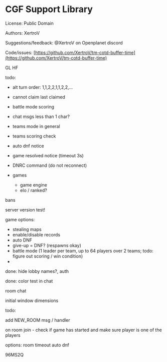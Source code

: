 # CGF Support Library

License: Public Domain

Authors: XertroV

Suggestions/feedback: @XertroV on Openplanet discord

Code/issues: [https://github.com/XertroV/tm-cotd-buffer-time](https://github.com/XertroV/tm-cotd-buffer-time)

GL HF


todo:

- alt turn order: 1,1,2,2,1,1,2,2,...
- cannot claim last claimed


- battle mode scoring
- chat msgs less than 1 char?
- teams mode in general
- teams scoring check
- auto dnf notice
- game resolved notice (timeout 3s)



- DNRC command (do not reconnect)
- games
  - game engine
  - elo / ranked?


bans

server version test!

game options:

- stealing maps
- enable/disable records
- auto DNF
- give-up = DNF? (respawns okay)
- battle mode (1 leader per team, up to 64 players over 2 teams; todo: figure out scoring / win condition)
-




done: hide lobby names?, auth



done: color test in chat

room chat

initial window dimensions


todo:

add NEW_ROOM msg / handler

on room join - check if game has started and make sure player is one of the players

options:
room timeout
auto dnf

96MS2Q
